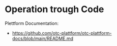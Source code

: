 # Operation trough Code


Plettform Documentation:

- https://github.com/otc-plattform/otc-plattform-docs/blob/main/README.md
